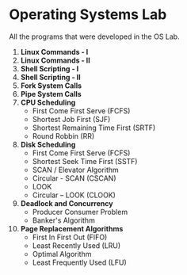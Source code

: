 # Operating Systems Lab
All the programs that were developed in the OS Lab.

1. **Linux Commands - I**
2. **Linux Commands - II**
3. **Shell Scripting - I**
4. **Shell Scripting - II**
5. **Fork System Calls**
6. **Pipe System Calls**
7. **CPU Scheduling**
    - First Come First Serve (FCFS)
    - Shortest Job First (SJF)
    - Shortest Remaining Time First (SRTF)
    - Round Robbin (RR)
8. **Disk Scheduling**
    - First Come First Serve (FCFS)
    - Shortest Seek Time First (SSTF)
    - SCAN / Elevator Algorithm
    - Circular - SCAN (CSCAN)
    - LOOK
    - Circular – LOOK (CLOOK)
9. **Deadlock and Concurrency**
    - Producer Consumer Problem
    - Banker's Algorithm
10. **Page Replacement Algorithms**
    - First In First Out (FIFO)
    - Least Recently Used (LRU)
    - Optimal Algorithm
    - Least Frequently Used (LFU)